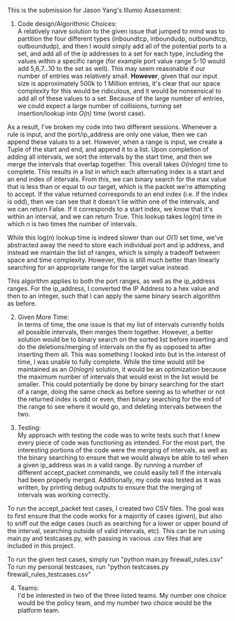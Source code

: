 This is the submission for Jason Yang's Illumio Assessment:

1. Code design/Algorithmic Choices: <br />
A relatively naive solution to the given issue that jumped to mind was to partition the four different types (inboundtcp, inboundudp, outboundtcp, outboundudp),
and then I would simply add all of the potential ports to a set, and add all of the ip addresses to a set for each type, including the values within a specific range (for example port value range 5-10 would add 5,6,7...10 to the set as well). This may seem reasonable if our number of entries was relatively small. **However**, given that our input size is approximately 500k to 1 Million entries, it's clear that our space complexity for this would be ridiculous, and it would be nonsensical to add all of these values to a set. Because of the large number of entries, we could expect a large number of collisions, turning set insertion/lookup into *O(n)* time (worst case).

As a result, I've broken my code into two different sessions. Whenever a rule is input, and the port/ip_address are only one value, then we can append these values to a set. However, when a range is input, we create a Tuple of the start and end, and append it to a list. Upon completion of adding all intervals, we sort the intervals by the start time, and then we merge the intervals that overlap together. This overall takes *O(nlogn)* time to complete. This results in a list in which each alternating index is a start and an end index of intervals. From this, we can binary search for the max value that is less than or equal to our target, which is the packet we're attempting to accept. If the value returned corresponds to an end index (i.e. if the index is odd), then we can see that it doesn't lie within one of the intervals, and we can return False. If it corresponds to a start index, we know that it's within an interval, and we can return True. This lookup takes log(n) time in which n is two times the number of intervals.

While this log(n) lookup time is indeed slower than our *O(1)* set time, we've abstracted away the need to store each individual port and ip address, and instead we maintain the list of ranges, which is simply a tradeoff between space and time complexity. However, this is still much better than linearly searching for an appropriate range for the target value instead.

This algorithm applies to both the port ranges, as well as the ip_address ranges. For the ip_address, I converted the IP Address to a hex value and then to an integer, such that I can apply the same binary search algorithm as before.

2. Given More Time: <br />
In terms of time, the one issue is that my list of intervals currently holds all possible intervals, then merges them together. However, a better solution would be to binary search on the sorted list before inserting and do the deletions/merging of intervals on the fly as opposed to after inserting them all. This was something I looked into but in the interest of time, I was unable to fully complete. While the time would still be maintained as an *O(nlogn)* solution, it would be an optimization because the maximum number of intervals that would exist in the list would be smaller. This could potentially be done by binary searching for the start of a range, doing the same check as before seeing as to whether or not the returned index is odd or even, then binary searching for the end of the range to see where it would go, and deleting intervals between the two.

3. Testing: <br />
My approach with testing the code was to write tests such that I knew every piece of code was functioning as intended. For the most part, the interesting portions of the code were the merging of intervals, as well as the binary searching to ensure that we would always be able to tell when a given ip_address was in a valid range. By running a number of different accept_packet commands, we could easily tell if the intervals had been properly merged. Additionally, my code was tested as it was written, by printing debug outputs to ensure that the merging of intervals was working correctly.

To run the accept_packet test cases, I created two CSV files. The goal was to first ensure that the code works for a majority of cases (given), but also to sniff out the edge cases (such as searching for a lower or upper bound of the interval, searching outside of valid intervals, etc). This can be run using main.py and testcases.py, with passing in various .csv files that are included in this project.

To run the given test cases, simply run "python main.py firewall_rules.csv"
To run my personal testcases, run "python testcases.py firewall_rules_testcases.csv"

4. Teams: <br />
I'd be interested in two of the three listed teams. My number one choice would be the policy team, and my number two choice would be the platform team.
